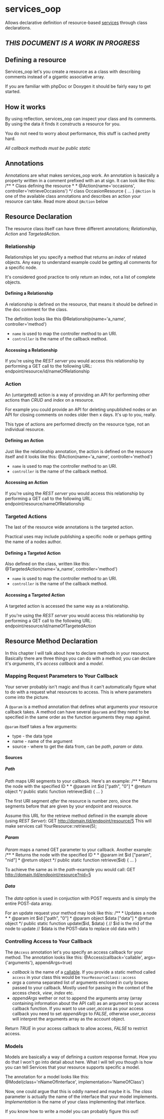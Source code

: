 services_oop
============
Allows declarative definition of resource-based [services](http://drupal.org/project/Services) through class declarations.

## *THIS DOCUMENT IS A WORK IN PROGRESS* ##

Defining a resource
-------------------
Services_oop let's you create a resource as a class with describing comments instead of a gigantic associative array.

If you are familiar with phpDoc or Doxygen it should be fairly easy to get started.

How it works
------------
By using reflection, services_oop can inspect your class and its comments. By using the data it finds it constructs a resource for you.

You do not need to worry about performance, this stuff is cached pretty hard.

*All callback methods must be public static*

Annotations
-----------
Annotations are what makes services_oop work. An annotation is basically a property written in a comment prefixed with an at sign. It can look like this:
    /**
     * Class defining the resource
     *
     * @Action(name='occasions', controller='retrieveOccasions')
     */
    class OccasionResource {
     ...
    }
`@Action` is one of the available class annotations and describes an action your resource can take. Read more about `@Action` below

Resource Declaration
--------------------
The resource class itself can have three different annotations; *Relationship*, *Action* and *TargetedAction*.

### Relationship ###
Relationships let you specify a method that returns an *index* of related objects. Any easy to understand example could be getting all comments for a specific node.

It's considered good practice to only return an index, not a list of complete objects.

#### Defining a Relationship ####
A relationship is defined on the resource, that means it should be defined in the doc comment for the class.

The definition looks like this
    @Relationship(name='a_name', controller='method')

   *  `name` is used to map the controller method to an URI.
   *  `controller` is the name of the callback method.

#### Accessing a Relationship ####
If you're using the _REST server_ you would access this relationship by performing a GET call to the following URL:
    endpoint/resource/id/nameOfRelationship

### Action ###
An (untargeted) action is a way of providing an API for performing other actions than *CRUD* and *index* on a resource.

For example you could provide an API for deleting unpublished nodes or an API for closing comments on nodes older then x days. It's up to you, really.

This type of actions are performed directly on the resource type, not an individual resource.

#### Defining an Action ####
Just like the relationship annotation, the action is defined on the resource itself and it looks like this:
    @Action(name='a_name', controller='method')

   *  `name` is used to map the controller method to an URI.
   *  `controller` is the name of the callback method.

#### Accessing an Action ####
If you're using the _REST server_ you would access this relationship by performing a GET call to the following URL:
    endpoint/resource/nameOfRelationship

### Targeted Actions ###
The last of the resource wide annotations is the targeted action.

Practical uses may include publishing a specific node or perhaps getting the name of a nodes author.

#### Defining a Targeted Action ####
Also defined on the class, written like this:
    @TargetedAction(name='a_name', controller='method')

   *  `name` is used to map the controller method to an URI.
   *  `controller` is the name of the callback method.

#### Accessing a Targeted Action ####
A targeted action is accessed the same way as a relationship.

If you're using the _REST server_ you would access this relationship by performing a GET call to the following URL:
    endpoint/resource/id/nameOfTargetedAction

Resource Method Declaration
---------------------------
In this chapter I will talk about how to declare methods in your resource. Basically there are three things you can do with a method; you can declare it's *arguments*, it's *access callback* and a *model*.

### Mapping Request Parameters to Your Callback ###
Your server probably isn't magic and thus it can't automatically figure what to do with a request what resources to access. This is where parameters come into the picture.

A `@param` is a method annotation that defines what arguments your resource callback takes. A method can have several `@param`s and they need to be specified in the same order as the function arguments they map against.

`@param` itself takes a few arguments:

   *  type - the data type
   *  name - name of the argument
   *  source - where to get the data from, can be *path*, *param* or *data*.

#### Sources ####
##### Path #####
*Path* maps URI segments to your callback. Here's an example:
    /**
     * Returns the node with the specified ID
     *
     * @param   int   $id   ["path", "0"]
     * @return  object
     */
     public static function retrieve($id) {
       ...
     }

The first URI segment *after* the resource is number zero, since the segments before that are given by your endpoint and resource.

Assume this URL for the retrieve method defined in the example above (using *REST Server*):
    GET http://domain.tld/endpoint/resource/5
This will make services call YourResource::retrieve(5);

##### Param #####
*Param* maps a named GET parameter to your callback. Another example:
    /**
     * Returns the node with the specified ID
     *
     * @param   int   $id   ["param", "nid"]
     * @return  object
     */
     public static function retrieve($id) {
       ...
     }

To achieve the same as in the *path*-example you would call:
    GET http://domain.tld/endpoint/resource?nid=5

##### Data #####
The *data* option is used in conjuction with POST requests and is simply the entire POST-data array.

For an update request your method may look like this:
      /**
       * Updates a node
       *
       * @param   int     $id   ["path", "0"]
       * @param   object  $data ["data"]
       * @return  object
       */
       public static function update($id, $data) {
         // $id is the nid of the node to update
         // $data is the POST-data to replace old data with
       }

### Controlling Access to Your Callback ###
The `@Access` annotation let's you specify an access callback for your method. The annotation looks like this:
    @Access(callback='callable', args={'arguments'}, appendArgs=true)

   *   _callback_ is the name of a [callable](http://www.php.net/manual/en/language.pseudo-types.php#language.types.callback). If you provide a static method called `access` in your class this would be `YourResourceClass::access`
   *  _args_ a comma separated list of arguments enclosed in curly braces passed to your callback. Mostly used for passing in the context of the access check, *view*, *index* etc.
   *  _appendArgs_ wether or not to append the arguments array (array containing information about the API call) as an argument to your access callback function. If you want to use *user_access* as your access callback you need to set _appendArgs_ to *FALSE*, otherwise *user_access* will interpret the arguments array as the account object.

Return *TRUE* in your access callback to allow access, *FALSE* to restrict access.

### Models ###
Models are basically a way of defining a custom response format. How you do that I won't go into detail about here. What I will tell you though is how you can tell Services that your resource supports specific a model.

The annotation for a model looks like this:
    @Model(class='nNameOfInterface', implementation='NameOfClass')

Now, one could argue that this is oddly named and maybe it is. The *class* parameter is actually the name of the interface that your model implements. *Implementation* is the name of your class implementing that interface.

If you know how to write a model you can probably figure this out!